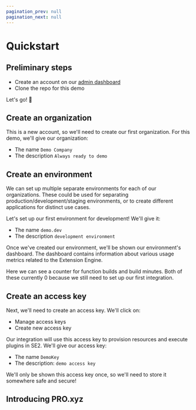 ```yaml
---
pagination_prev: null
pagination_next: null
---
```


# Quickstart

<!-- TODO: add "click this, then that" sort of scaffolding -->

<!-- TODO: intro bits, including explicit learning objectives like https://docs.netlify.com/get-started/-->

## Preliminary steps

- Create an account on our [admin dashboard](https://suborbital.network)
- Clone the repo for this demo <!-- TODO: add link -->

Let's go! 🚀

## Create an organization

This is a new account, so we'll need to create our first organization. <!-- TODO: define this? --> For this demo, we'll give our organization:

- The name `Demo Company`
- The description `Always ready to demo`

<!-- TODO: add image -->

## Create an environment

We can set up multiple separate environments for each of our organizations. These could be used for separating production/development/staging environments,
or to create different applications for distinct use cases.

Let's set up our first environment for development! We'll give it:

- The name `demo.dev`
- The description `development environment`

Once we've created our environment, we'll be shown our environment's dashboard.
The dashboard contains information about various usage metrics related to the Extension Engine.

Here we can see a counter for function builds and build minutes. Both of these  currently 0 because we still need to set up our first integration.

## Create an access key

Next, we'll need to create an access key. We'll click on:

- Manage access keys
- Create new access key

Our integration will use this access key to provision resources and execute plugins in SE2. We'll give our access key:

- The name `DemoKey`
- The description: `demo access key`

We'll only be shown this access key once, so we'll need to store it somewhere safe and secure!

## Introducing PRO.xyz

<!--
Now that we got our access key,
we can move on to integrating SE2 with our application


For this, we have built a simple demo application

[Show demo app /home page]

PRO.xyz (prock-seez)

PRO.xyz is an imaginary company that operates networking services
Its services can be used to load-balance & cache requests,
as well as protect its customers' servers
from network attacks

Of course this is just a demonstration, so what happens behind the scenes
is that our service generates a
made-up "request log" of inbound HTTP requests
that are being forwarded to upstream hosts.
PRO.xyz' clients are able to view these requests in their dashboard

Most providers have their own logic and algorithms
that detect abuse,
send out alerts
or initiate protective measures.
They may allow for some customizability,
but it's *usually* very limited.

PRO.xyz, on the other hand,
has decided to make it possible *for its users*
to fine-tune protections and alerts
using the Suborbital Extension Engine

Suborbital's plugin system is used here
to give users additional control and flexibility
around deciding how requests are handled.

PRO.xyz lets its users write
potentially quite complex event handling code,
that will be executed on every single request
and may use the request metadata
to aid PRO.xyz' systems in fine-tuning their response

For simplicity's sake
in this demo
we will focus on tagging suspicious requests,
helping the provider improve its protections.

## Implementation

[Show .env file in VSCode]

As the engineers at PRO.xyz
we have already received an environment configuration 
and obtained an access key for this environment

Suborbital provides a full REST API to interact with its Extension Engine,
with wrapper SDK-s available for JavaScript and Go.
The API allows for provisioning accounts, plugin editors,
as well as building, deploying and executing WebAssembly plugins

<!-- [later?] 
SE2 can be implemented as a hosted service integration
using Suborbital's high-performance edge cloud,
deployed on-prem into one's own infrastructure,
or integrated even more tightly into the host application
for those who will not take a compromise on performance or latency.

## API Admin interface

[Open API admin]

This is a small administrative tool I put together using the API,
it showcases the features of integrating SE2 with an application.

First we change the default environment to the one we set up:

[Change text field "Environment" to "demo.dev"]

We will also need the access token configured for this environment

[Copy access key from VSCode to "Environment Access Token" text field]

This access key will be embedded into the application,
it will allow the application to use the Suborbital API
to provision resources

The demo interface confirms the validity of these credentials,
so we can proceed to the next step

## Tenants

Suborbital lets an application's users create
their own secure, sandboxed plugins,
carefully isolated from the core of the system and one another

For this reason we will create a new tenant,
that is a user account with its own plugins inside Suborbital 
Our application will then connect the tenant with
one of its own internally maintained users

[Type "ada" into the Tenant field]

Our environment name ("demo.dev")
and tenant name ("ada") together will form the Identifier,
think of this as a bucket
to hold all of a user's plugins separate from the others

=> Create tenant: demo.dev.ada

Should there be need of further namespacing a tenant's modules,
Suborbital provides a "namespace" feature
For now, we will just leave this on "default"

## Modules

Now that we have access to a tenant, we can use the API to manage modules,
that is, plugins (or extensions) written in a variety of languages,
and compiled to WebAssembly to be safely executed in your
-- or our -- infrastructure

The backend service can be configured to offer
any or all of the supported languages,
shown here

We can also list the existing modules here

=> List modules

...which is going to yield an empty list, as we *just* created this user.

For most Suborbital users,
this functionality will live in your application's administrative interface,
while the module management will most likely be
integrated into your users' dashboard.

So let's not linger,
and see how such a workflow looks like

[Switch to VSCode]

## Demo app architecture

The application architecture itself is nothing out of ordinary,
it's a Node.js app communicating with a simple HTML frontend using Vue.js

[Show running backend]

Our backend, as mentioned,
generates fake "ingest logs" of network requests,
our WebAssembly plugins will receive this request metadata,
and attempt to spot abuse.

We provide many prebuilt components
to make all of this a little easier:
The frontend integrates with the Suborbital Module Editor,
while the backend uses the JS SDK
to interface with the SE2 REST API
and our hosted Edge Dataplane

## Application user journey

[Open login page]

So time to put ourselves in the shoes of Ada,
a PRO.xyz customer who just received access
to Suborbital extensions on PRO.xys' platform

[Type ada as username, any password, hit Enter or click SIGN IN]

After logging in, we see the network requests
as they are received by PRO.xyz' servers,
and eventually forwarded to our upstream servers.

We notice something peculiar, though...

[Look for a request to "/wp-login.php"]
[Use the "pause" button in top-left to pause updating of the logs]

Let me pause the logs here for a moment.

Ada noticed that
there has been some requests to `wp-login.php`

Well, little wonder these were always met with a 404 Not Found response!

Ada's servers run PHP indeed, but none of them are Wordpress sites!
Clearly, someone is trying to find Wordpress vulnerabilities
or exploit weak passwords for Wordpress sites on the internet,
and they also ended up probing Ada's sites.
To say this was "suspicious" would be a gross understatement.

Normally there wouldn't be much Ada could do about this,
but thanks to the custom plugins we may actually turn this ship around.

## The Suborbital Module editor

[Click on JS button]

Suborbital allows users to write custom plugins in their preferred language,
unfortunately PHP is not on the list of supported languages -- yet...
-- so Ada chooses JavaScript, another language she's quite comfortable with.

[Click on JavaScript]

With a click of a button,
Ada opens up the Suborbital Module Editor

[Click server-plus button next to JavaScript icon]

that presents her with an interface
for writing, compiling and deploying plugins

PRO.xyz' integration only supports deploying one plugin per user,
this is all up to the application,
who may choose to allow their users build, deploy and use
any number of plugins in any language,
the sky is the limit.

The editor already comes preloaded with a generic JavaScript template,
but we will use a module I have already prepared to speed things up a bit:

[Switch to wp-login.js in VSCode]

As you can see, the plugin itself
is only a couple lines of code

At the very baseline of it
a plugin receives some input,
processes that input,
and may produce some output

Suborbital allows extra API's (sort of superpowers)
to be exposed to these modules at the operator's discretion.

Here we are including the "log" API
to have our application log any unexpected issues with the input data

[Show the HTTP Client API on the Suborbital Docs page]

There are many more of these APIs,
including things like making HTTP requests,
or connecting to a database.

[Copy code over to the editor]

I'm going to move this code over to the editor,
Then I'm going to hit build
and have our JavaScript source code compiled to 
a deployable WebAssembly module

=> Build

Great, that's done, we get to test it
to see if it does what we expect

We have a text field for specifying the "input" of this test run,
I have a sample input prepared here
that requests the Wordpress login page,
and so it should trigger our module's spidey-senses:

[Copy test input into test data textbox]

=> Run test

And indeed!
Our module returns an array of string "tags",
this is application-specific,
but PRO.xyz will annotate the requests with these tags,
and, like in this case, could use them to fine-tune its algorithms
or abuse-mitigation strategies.

Alright, let's get this deployed

[Deploy]

And now we can head back to our dashboard

[Done]

When I deployed our plugin,
PRO.xyz was notified of this new custom integration for Ada,
and will execute the WebAssembly module for all requests
to make sure requests are properly tagged
and its mitigation strategies tuned.

[Wait for a kinda-sus to pop up]

There we go, we got our first internet troublemaker exposed!

-->
